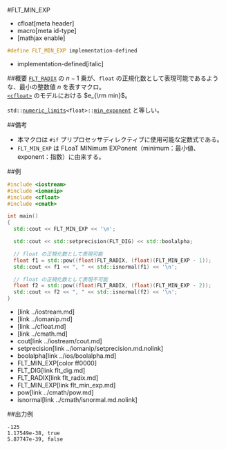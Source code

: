 #FLT_MIN_EXP
* cfloat[meta header]
* macro[meta id-type]
* [mathjax enable]

```cpp
#define FLT_MIN_EXP implementation-defined
```
* implementation-defined[italic]

##概要
[`FLT_RADIX`](flt_radix.md) の $n - 1$ 乗が、`float` の正規化数として表現可能であるような、最小の整数値 $n$ を表すマクロ。  
[`<cfloat>`](../cfloat.md) のモデルにおける $e_{\rm min}$。

`std::`[`numeric_limits`](/reference/limits/numeric_limits.md)`<float>::`[`min_exponent`](/reference/limits/numeric_limits/min_exponent.md) と等しい。


##備考
- 本マクロは `#if` プリプロセッサディレクティブに使用可能な定数式である。
- `FLT_MIN_EXP` は FLoaT MINimum EXPonent（minimum：最小値、exponent：指数）に由来する。


##例
```cpp
#include <iostream>
#include <iomanip>
#include <cfloat>
#include <cmath>

int main()
{
  std::cout << FLT_MIN_EXP << '\n';

  std::cout << std::setprecision(FLT_DIG) << std::boolalpha;

  // float の正規化数として表現可能
  float f1 = std::pow((float)FLT_RADIX, (float)(FLT_MIN_EXP - 1));
  std::cout << f1 << ", " << std::isnormal(f1) << '\n';

  // float の正規化数として表現不可能
  float f2 = std::pow((float)FLT_RADIX, (float)(FLT_MIN_EXP - 2));
  std::cout << f2 << ", " << std::isnormal(f2) << '\n';
}
```
* <iostream>[link ../iostream.md]
* <iomanip>[link ../iomanip.md]
* <cfloat>[link ../cfloat.md]
* <cmath>[link ../cmath.md]
* cout[link ../iostream/cout.md]
* setprecision[link ../iomanip/setprecision.md.nolink]
* boolalpha[link ../ios/boolalpha.md]
* FLT_MIN_EXP[color ff0000]
* FLT_DIG[link flt_dig.md]
* FLT_RADIX[link flt_radix.md]
* FLT_MIN_EXP[link flt_min_exp.md]
* pow[link ../cmath/pow.md]
* isnormal[link ../cmath/isnormal.md.nolink]

##出力例
```
-125
1.17549e-38, true
5.87747e-39, false
```
